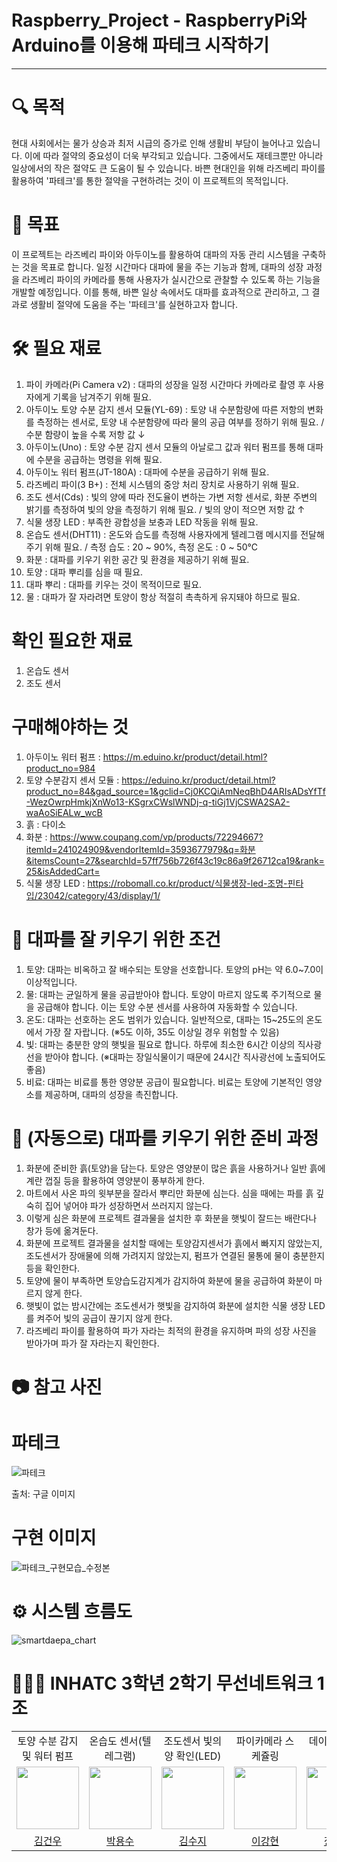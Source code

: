 # Raspberry_Project - RaspberryPi와 Arduino를 이용해 파테크 시작하기


* * *

# 🔍 목적
현대 사회에서는 물가 상승과 최저 시급의 증가로 인해 생활비 부담이 늘어나고 있습니다. 이에 따라 절약의 중요성이 더욱 부각되고 있습니다. 그중에서도 재테크뿐만 아니라 일상에서의 작은 절약도 큰 도움이 될 수 있습니다. 바쁜 현대인을 위해 라즈베리 파이를 활용하여 '파테크'를 통한 절약을 구현하려는 것이 이 프로젝트의 목적입니다.

# 🎯 목표
이 프로젝트는 라즈베리 파이와 아두이노를 활용하여 대파의 자동 관리 시스템을 구축하는 것을 목표로 합니다. 일정 시간마다 대파에 물을 주는 기능과 함께, 대파의 성장 과정을 라즈베리 파이의 카메라를 통해 사용자가 실시간으로 관찰할 수 있도록 하는 기능을 개발할 예정입니다. 이를 통해, 바쁜 일상 속에서도 대파를 효과적으로 관리하고, 그 결과로 생활비 절약에 도움을 주는 '파테크'를 실현하고자 합니다.

# 🛠️ 필요 재료
   1. 파이 카메라(Pi Camera v2) : 대파의 성장을 일정 시간마다 카메라로 촬영 후 사용자에게 기록을 남겨주기 위해 필요.
   2. 아두이노 토양 수분 감지 센서 모듈(YL-69) : 토양 내 수분함량에 따른 저항의 변화를 측정하는 센서로, 토양 내 수분함량에 따라 물의 공급 여부를 정하기 위해 필요. / 수분 함량이 높을 수록 저항 값 ↓
   3. 아두이노(Uno) : 토양 수분 감지 센서 모듈의 아날로그 값과 워터 펌프를 통해 대파에 수분을 공급하는 명령을 위해 필요.
   4. 아두이노 워터 펌프(JT-180A) : 대파에 수분을 공급하기 위해 필요.
   5. 라즈베리 파이(3 B+) : 전체 시스템의 중앙 처리 장치로 사용하기 위해 필요.
   6. 조도 센서(Cds) : 빛의 양에 따라 전도율이 변하는 가변 저항 센서로, 화분 주변의 밝기를 측정하여 빛의 양을 측정하기 위해 필요. / 빛의 양이 적으면 저항 값 ↑
   7. 식물 생장 LED : 부족한 광합성을 보충과 LED 작동을 위해 필요.
   8. 온습도 센서(DHT11) : 온도와 습도를 측정해 사용자에게 텔레그램 메시지를 전달해주기 위해 필요. / 측정 습도 : 20 ~ 90%, 측정 온도 : 0 ~ 50℃
   9. 화분 : 대파를 키우기 위한 공간 및 환경을 제공하기 위해 필요.
   10. 토양 : 대파 뿌리를 심을 때 필요.
   11. 대파 뿌리 : 대파를 키우는 것이 목적이므로 필요.
   12. 물 : 대파가 잘 자라려면 토양이 항상 적절히 촉촉하게 유지돼야 하므로 필요.
# 확인 필요한 재료
   1. 온습도 센서
   2. 조도 센서
# 구매해야하는 것
   1. 아두이노 워터 펌프 : https://m.eduino.kr/product/detail.html?product_no=984
   2. 토양 수분감지 센서 모듈 : https://eduino.kr/product/detail.html?product_no=84&gad_source=1&gclid=Cj0KCQiAmNeqBhD4ARIsADsYfTf-WezOwrpHmkjXnWo13-KSgrxCWslWNDj-q-tiGj1VjCSWA2SA2-waAoSiEALw_wcB
   3. 흙 : 다이소
   4. 화분 : https://www.coupang.com/vp/products/72294667?itemId=241024909&vendorItemId=3593677979&q=화분&itemsCount=27&searchId=57ff756b726f43c19c86a9f26712ca19&rank=25&isAddedCart=
   5. 식물 생장 LED : https://robomall.co.kr/product/식물생장-led-조명-핀타입/23042/category/43/display/1/

# 🌱 대파를 잘 키우기 위한 조건
   1. 토양: 대파는 비옥하고 잘 배수되는 토양을 선호합니다. 토양의 pH는 약 6.0~7.0이 이상적입니다.
   2. 물: 대파는 균일하게 물을 공급받아야 합니다. 토양이 마르지 않도록 주기적으로 물을 공급해야 합니다. 이는 토양 수분 센서를 사용하여 자동화할 수 있습니다.
   3. 온도: 대파는 선호하는 온도 범위가 있습니다. 일반적으로, 대파는 15~25도의 온도에서 가장 잘 자랍니다. (※5도 이하, 35도 이상일 경우 위험할 수 있음)
   4. 빛: 대파는 충분한 양의 햇빛을 필요로 합니다. 하루에 최소한 6시간 이상의 직사광선을 받아야 합니다. (※대파는 장일식물이기 때문에 24시간 직사광선에 노출되어도 좋음)
   5. 비료: 대파는 비료를 통한 영양분 공급이 필요합니다. 비료는 토양에 기본적인 영양소를 제공하며, 대파의 성장을 촉진합니다.

# 🌲 (자동으로) 대파를 키우기 위한 준비 과정
   1. 화분에 준비한 흙(토양)을 담는다. 토양은 영양분이 많은 흙을 사용하거나 일반 흙에 계란 껍질 등을 활용하여 영양분이 풍부하게 한다.
   2. 마트에서 사온 파의 윗부분을 잘라서 뿌리만 화분에 심는다. 심을 때에는 파를 흙 깊숙히 집어 넣어야 파가 성장하면서 쓰러지지 않는다.
   3. 이렇게 심은 화분에 프로젝트 결과물을 설치한 후 화분을 햇빛이 잘드는 배란다나 창가 등에 옮겨둔다.
   4. 화분에 프로젝트 결과물을 설치할 때에는 토양감지센서가 흙에서 빠지지 않았는지, 조도센서가 장애물에 의해 가려지지 않았는지, 펌프가 연결된 물통에 물이 충분한지 등을 확인한다. 
   5. 토양에 물이 부족하면 토양습도감지계가 감지하여 화분에 물을 공급하여 화분이 마르지 않게 한다.
   6. 햇빛이 없는 밤시간에는 조도센서가 햇빛을 감지하여 화분에 설치한 식물 생장 LED를 켜주어 빛의 공급이 끊기지 않게 한다.
   7. 라즈베리 파이를 활용하여 파가 자라는 최적의 환경을 유지하며 파의 성장 사진을 받아가며 파가 잘 자라는지 확인한다.

# 📷 참고 사진
# 파테크
![파테크](https://github.com/withoutsultang/Raspberry_Project/assets/113170868/eb217db7-61f5-48b9-b4b7-effccd96de1f)


출처: 구글 이미지
# 구현 이미지

![파테크_구현모습_수정본](https://github.com/withoutsultang/Raspberry_Project/assets/113170868/65f29a88-d3ff-4b38-8a1b-3bb6a6e0f8e2)


# ⚙️ 시스템 흐름도

![smartdaepa_chart](https://github.com/smart-daepa/.github/assets/120733105/e9495e9a-9e76-400f-9cab-6e3276cb0c1e)

   
# 👨🏻‍💻 INHATC 3학년 2학기 무선네트워크 1조
<table>
  <tbody>
    <tr>
      <tr>
        <td align="center">토양 수분 감지 및 워터 펌프</td>
        <td align="center">온습도 센서(텔레그램)</td>
        <td align="center">조도센서 빛의 양 확인(LED)</td>
        <td align="center">파이카메라 스케쥴링</td>
        <td align="center">데이터 베이스 저장</td>
      </tr>
      <tr>
         <td align="center"><a href="https://github.com/withoutsultang"><img src="https://avatars.githubusercontent.com/u/120733105?v=4" width="100px;" alt=""/></td>
         <td align="center"><a href="https://github.com/youngsoosoo"><img src="https://avatars.githubusercontent.com/u/87405853?v=4" width="100px;" alt=""/></td>
         <td align="center"><a href="https://github.com/Kimsuji100"><img src="https://avatars.githubusercontent.com/u/113170868?v=4" width="100px;" alt=""/></td>
         <td align="center"><a href="https://github.com/dlrkd"><img src="https://avatars.githubusercontent.com/u/35716755?v=4" width="100px;" alt=""/></td>
         <td align="center"><a href="https://github.com/jys23"><img src="https://avatars.githubusercontent.com/u/113410132?v=4" width="100px;" alt=""/></td>
      </tr>
      <tr>
         <td align="center"><a href="https://github.com/withoutsultang">김건우</td>
         <td align="center"><a href="https://github.com/youngsoosoo">박용수</td>
         <td align="center"><a href="https://github.com/Kimsuji100">김수지</td>
         <td align="center"><a href="https://github.com/dlrkd">이강현</td>
         <td align="center"><a href="https://github.com/jys23">장용수</td>
      </tr>
    </tr>
  </tbody>
</table>
